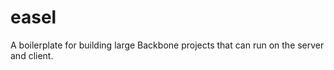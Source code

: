 easel
=====

A boilerplate for building large Backbone projects that can run on the server and client.
